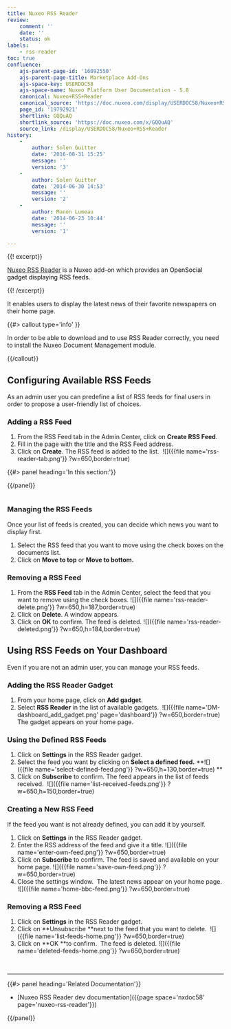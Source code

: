 ```yaml
---
title: Nuxeo RSS Reader
review:
    comment: ''
    date: ''
    status: ok
labels:
    - rss-reader
toc: true
confluence:
    ajs-parent-page-id: '16092550'
    ajs-parent-page-title: Marketplace Add-Ons
    ajs-space-key: USERDOC58
    ajs-space-name: Nuxeo Platform User Documentation - 5.8
    canonical: Nuxeo+RSS+Reader
    canonical_source: 'https://doc.nuxeo.com/display/USERDOC58/Nuxeo+RSS+Reader'
    page_id: '19792921'
    shortlink: GQQuAQ
    shortlink_source: 'https://doc.nuxeo.com/x/GQQuAQ'
    source_link: /display/USERDOC58/Nuxeo+RSS+Reader
history:
    - 
        author: Solen Guitter
        date: '2016-08-31 15:25'
        message: ''
        version: '3'
    - 
        author: Solen Guitter
        date: '2014-06-30 14:53'
        message: ''
        version: '2'
    - 
        author: Manon Lumeau
        date: '2014-06-23 10:44'
        message: ''
        version: '1'

---
```

<div class="row"><div class="column medium-8">{{! excerpt}}

[Nuxeo RSS Reader](https://connect.nuxeo.com/nuxeo/site/marketplace/package/nuxeo-rss-reader)&nbsp;is a Nuxeo add-on which provides&nbsp;<span style="color: rgb(0,0,0);">an OpenSocial gadget displaying RSS feeds.</span>

{{! /excerpt}}

It enables users to display the latest news of their favorite newspapers on their home page.&nbsp;

{{#> callout type='info' }}

In order to be able to download and to use RSS Reader correctly, you need to install the Nuxeo Document Management module.

{{/callout}}

## Configuring Available RSS Feeds

As an admin user you can predefine a list of RSS feeds for final users in order to propose a user-friendly list of choices.

### Adding a RSS Feed

1.  From the RSS Feed tab in the Admin Center, click on&nbsp;**Create RSS Feed**.
2.  Fill in the page with the title and the RSS Feed address.&nbsp;
3.  Click on&nbsp;**Create**.
    The RSS feed is added to the list.&nbsp;
    ![]({{file name='rss-reader-tab.png'}} ?w=650,border=true)

</div><div class="column medium-4">{{#> panel heading='In this section:'}}

{{/panel}}</div></div>

### Managing the RSS Feeds

Once your list of feeds is created, you can decide which news you want to display first.&nbsp;

1.  Select the RSS feed that you want to move using the&nbsp;check boxes on the documents list.
2.  Click on **Move to top** or **Move to bottom.&nbsp;**

### Removing a RSS Feed

1.  From the **RSS Feed** tab in the Admin Center, select the feed that you want to remove&nbsp;using the&nbsp;check boxes.
    ![]({{file name='rss-reader-delete.png'}} ?w=650,h=187,border=true)
2.  Click on **Delete**.
    A window appears.&nbsp;
3.  Click on **OK** to confirm.
    The feed is deleted.
    ![]({{file name='rss-reader-deleted.png'}} ?w=650,h=184,border=true)

## Using RSS Feeds on Your Dashboard

Even if you are not an admin user, you can manage your RSS feeds.

### Adding the RSS Reader Gadget

1.  From your home page, click on **Add gadget**.
2.  Select **RSS Reader** in the list of available gadgets.&nbsp;
    ![]({{file name='DM-dashboard_add_gadget.png' page='dashboard'}} ?w=650,border=true)
    The gadget appears on your home page.

### Using the Defined RSS Feeds

1.  Click on **Settings** in the RSS Reader gadget.
2.  Select the feed you want by clicking on **Select a defined feed.**
    **![]({{file name='select-defined-feed.png'}} ?w=650,h=130,border=true)
    **
3.  Click on **Subscribe** to confirm.
    The feed appears in the list of feeds received.&nbsp;
    ![]({{file name='list-received-feeds.png'}} ?w=650,h=150,border=true)

### Creating a New RSS Feed

If the feed you want is not already defined, you can add it by yourself.&nbsp;

1.  Click on&nbsp;**Settings**&nbsp;in the RSS Reader gadget.
2.  Enter the RSS address of the feed and give it a title.
    ![]({{file name='enter-own-feed.png'}} ?w=650,border=true)
3.  Click on **Subscribe** to confirm.
    The feed is saved and available on your home page.
    ![]({{file name='save-own-feed.png'}} ?w=650,border=true)
4.  Close the settings window.&nbsp;
    The latest news appear on your home page.
    ![]({{file name='home-bbc-feed.png'}} ?w=650,border=true)

### Removing a RSS Feed

1.  Click on&nbsp;**Settings**&nbsp;in the RSS Reader gadget.
2.  Click on **Unsubscribe&nbsp;**next to the feed that you want to delete.&nbsp;
    ![]({{file name='list-feeds-home.png'}} ?w=650,border=true)
3.  Click on **OK&nbsp;**to confirm.&nbsp;
    The feed is deleted.
    ![]({{file name='deleted-feeds-home.png'}} ?w=650,border=true)

&nbsp;

* * *

<div class="row" data-equalizer data-equalize-on="medium"><div class="column medium-6">{{#> panel heading='Related Documentation'}}

*   [Nuxeo RSS Reader dev documentation]({{page space='nxdoc58' page='nuxeo-rss-reader'}})

{{/panel}}</div><div class="column medium-6">

&nbsp;

</div></div>